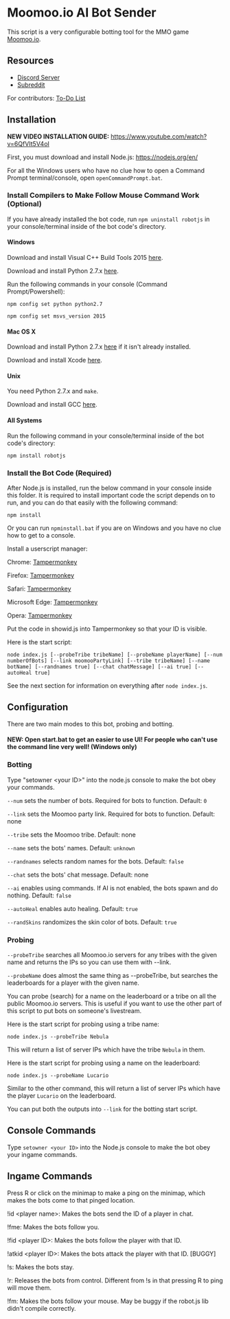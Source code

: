 # Moomoo.io AI Bot Sender

This script is a very configurable botting tool for the MMO game [Moomoo.io](http://moomoo.io).

## Resources

* [Discord Server](https://discord.gg/Uj3GWPy)
* [Subreddit](https://reddit.com/r/Nebula_Devs)

For contributors: [To-Do List](https://github.com/Mega-Mewthree/Moomoo-AI-Bot-Sender/projects/1)

## Installation

**NEW VIDEO INSTALLATION GUIDE:** https://www.youtube.com/watch?v=6QfVIt5V4oI

First, you must download and install Node.js: https://nodejs.org/en/

For all the Windows users who have no clue how to open a Command Prompt terminal/console, open `openCommandPrompt.bat`.

### Install Compilers to Make Follow Mouse Command Work (Optional)

If you have already installed the bot code, run `npm uninstall robotjs` in your console/terminal inside of the bot code's directory.

#### Windows

Download and install Visual C++ Build Tools 2015 [here](http://landinghub.visualstudio.com/visual-cpp-build-tools).

Download and install Python 2.7.x [here](https://www.python.org/downloads/release/python-2714/).

Run the following commands in your console (Command Prompt/Powershell):

  `npm config set python python2.7`
  
  `npm config set msvs_version 2015`
  
#### Mac OS X

Download and install Python 2.7.x [here](https://www.python.org/downloads/release/python-2714/) if it isn't already installed.

Download and install Xcode [here](https://developer.apple.com/xcode/download/).

#### Unix

You need Python 2.7.x and `make`.

Download and install GCC [here](https://gcc.gnu.org/).

#### All Systems

Run the following command in your console/terminal inside of the bot code's directory:

  `npm install robotjs`

### Install the Bot Code (Required)

After Node.js is installed, run the below command in your console inside this folder. It is required to install important code the script depends on to run, and you can do that easily with the following command:

    npm install
    
Or you can run `npminstall.bat` if you are on Windows and you have no clue how to get to a console.

Install a userscript manager:

Chrome: [Tampermonkey](https://chrome.google.com/webstore/detail/tampermonkey/dhdgffkkebhmkfjojejmpbldmpobfkfo?hl=en)

Firefox: [Tampermonkey](https://addons.mozilla.org/firefox/addon/tampermonkey/)

Safari: [Tampermonkey](http://tampermonkey.net/?browser=safari)

Microsoft Edge: [Tampermonkey](https://www.microsoft.com/store/p/tampermonkey/9nblggh5162s)

Opera: [Tampermonkey](https://addons.opera.com/extensions/details/tampermonkey-beta/)


Put the code in showid.js into Tampermonkey so that your ID is visible.


Here is the start script:

    node index.js [--probeTribe tribeName] [--probeName playerName] [--num numberOfBots] [--link moomooPartyLink] [--tribe tribeName] [--name botName] [--randnames true] [--chat chatMessage] [--ai true] [--autoHeal true]
    
See the next section for information on everything after `node index.js`.

## Configuration

There are two main modes to this bot, probing and botting.

#### NEW: Open start.bat to get an easier to use UI! For people who can't use the command line very well! (Windows only)

### Botting

Type "setowner \<your ID>" into the node.js console to make the bot obey your commands.

`--num` sets the number of bots. Required for bots to function. Default: `0`

`--link` sets the Moomoo party link. Required for bots to function. Default: none

`--tribe` sets the Moomoo tribe. Default: none

`--name` sets the bots' names. Default: `unknown`

`--randnames` selects random names for the bots. Default: `false`

`--chat` sets the bots' chat message. Default: none

`--ai` enables using commands. If AI is not enabled, the bots spawn and do nothing. Default: `false`

`--autoHeal` enables auto healing. Default: `true`

`--randSkins` randomizes the skin color of bots. Default: `true`

### Probing

`--probeTribe` searches all Moomoo.io servers for any tribes with the given name and returns the IPs so you can use them with --link.

`--probeName` does almost the same thing as --probeTribe, but searches the leaderboards for a player with the given name.

You can probe (search) for a name on the leaderboard or a tribe on all the public Moomoo.io servers. This is useful if you want to use the other part of this script to put bots on someone's livestream.

Here is the start script for probing using a tribe name:

    node index.js --probeTribe Nebula
    
This will return a list of server IPs which have the tribe `Nebula` in them.

Here is the start script for probing using a name on the leaderboard:

    node index.js --probeName Lucario
    
Similar to the other command, this will return a list of server IPs which have the player `Lucario` on the leaderboard.

You can put both the outputs into `--link` for the botting start script.

## Console Commands

Type `setowner <your ID>` into the Node.js console to make the bot obey your ingame commands.

## Ingame Commands

Press R or click on the minimap to make a ping on the minimap, which makes the bots come to that pinged location.

!id \<player name>: Makes the bots send the ID of a player in chat.
  
!fme: Makes the bots follow you.

!fid \<player ID>: Makes the bots follow the player with that ID.
  
!atkid \<player ID>: Makes the bots attack the player with that ID. [BUGGY]
  
!s: Makes the bots stay.

!r: Releases the bots from control. Different from !s in that pressing R to ping will move them.

!fm: Makes the bots follow your mouse. May be buggy if the robot.js lib didn't compile correctly.
